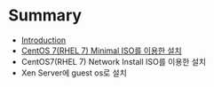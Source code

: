 # Summary

* [Introduction](README.md)
* [CentOS 7(RHEL 7) Minimal ISO를 이용한 설치](chapter1.md)
* CentOS7(RHEL 7) Network Install ISO를 이용한 설치
* Xen Server에 guest os로 설치

